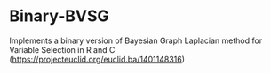 # Binary-BVSG
Implements a binary version of Bayesian Graph Laplacian method for Variable Selection in R and C (https://projecteuclid.org/euclid.ba/1401148316)

